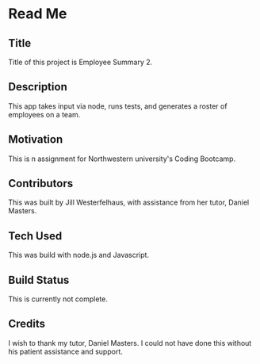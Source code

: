 # Read Me

## Title
Title of this project is Employee Summary 2.

## Description
This app takes input via node, runs tests, and generates a roster of employees on a team.

## Motivation
This is n assignment for Northwestern university's Coding Bootcamp.

## Contributors
This was built by Jill Westerfelhaus, with assistance from her tutor, Daniel Masters. 

## Tech Used
This was build with node.js and Javascript.

## Build Status
This is currently not complete.

## Credits
I wish to thank my tutor, Daniel Masters.  I could not have done this without his patient assistance and support.

